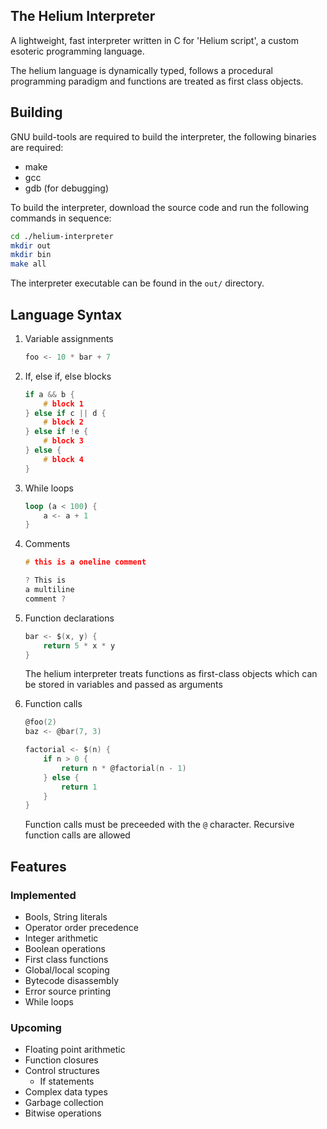 The Helium Interpreter
---

A lightweight, fast interpreter written in C for 'Helium script', a custom esoteric programming language.

The helium language is dynamically typed, follows a procedural programming paradigm and functions are treated as first class objects.

## Building

GNU build-tools are required to build the interpreter, the following binaries are required:
+ make
+ gcc
+ gdb (for debugging)

To build the interpreter, download the source code and run the following commands in sequence:

```bash
cd ./helium-interpreter
mkdir out
mkdir bin
make all
```

The interpreter executable can be found in the `out/` directory.

## Language Syntax

1. Variable assignments
    
    ```c
    foo <- 10 * bar + 7
    ```

2. If, else if, else blocks

    ```c
    if a && b {
        # block 1
    } else if c || d {
        # block 2
    } else if !e {
        # block 3
    } else {
        # block 4
    }
    ```

3. While loops

    ```rust
    loop (a < 100) {
        a <- a + 1
    }
    ```

4. Comments

    ```c
    # this is a oneline comment
    
    ? This is 
    a multiline 
    comment ?
    ```

5. Function declarations

    ```c
    bar <- $(x, y) {
        return 5 * x * y
    }
    ```
    The helium interpreter treats functions as first-class objects which can be stored in variables and passed as arguments


6. Function calls

    ```c
    @foo(2)
    baz <- @bar(7, 3)

    factorial <- $(n) {
        if n > 0 {
            return n * @factorial(n - 1)
        } else {
            return 1
        }
    }
    ```
    Function calls must be preceeded with the `@` character. Recursive function calls are allowed

## Features

### Implemented

+ Bools, String literals
+ Operator order precedence
+ Integer arithmetic
+ Boolean operations
+ First class functions
+ Global/local scoping
+ Bytecode disassembly
+ Error source printing
+ While loops

### Upcoming

+ Floating point arithmetic
+ Function closures
+ Control structures
    - If statements
+ Complex data types
+ Garbage collection
+ Bitwise operations
